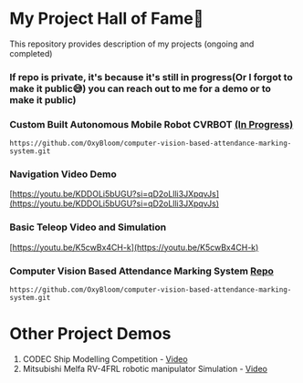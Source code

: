 # My Project Hall of Fame🌟
This repository provides description of my projects (ongoing and completed)
### If repo is private, it's because it's still in progress(Or I forgot to make it public😅) you can reach out to me for a demo or to make it public)

### Custom Built Autonomous Mobile Robot CVRBOT [(In Progress)](https://github.com/OxyBloom/cvrbot.git)

```https://github.com/OxyBloom/computer-vision-based-attendance-marking-system.git```
### Navigation Video Demo

[https://youtu.be/KDDOLi5bUGU?si=qD2oLlli3JXpqvJs](https://youtu.be/KDDOLi5bUGU?si=qD2oLlli3JXpqvJs)

### Basic Teleop Video and Simulation

[https://youtu.be/K5cwBx4CH-k](https://youtu.be/K5cwBx4CH-k)


### Computer Vision Based Attendance Marking System [Repo](https://github.com/OxyBloom/computer-vision-based-attendance-marking-system.git)

```https://github.com/OxyBloom/computer-vision-based-attendance-marking-system.git```

# Other Project Demos
1. CODEC Ship Modelling Competition - [Video](https://youtu.be/DMJbOxNZAHw)
2. Mitsubishi Melfa RV-4FRL robotic manipulator Simulation - [Video](https://youtu.be/3CvvUQ1wdXA)
